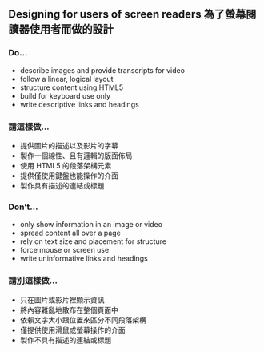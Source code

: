 ## Designing for users of screen readers 為了螢幕閱讀器使用者而做的設計

### Do...

* describe images and provide transcripts for video
* follow a linear, logical layout
* structure content using HTML5
* build for keyboard use only
* write descriptive links and headings

### 請這樣做...

* 提供圖片的描述以及影片的字幕
* 製作一個線性、且有邏輯的版面佈局
* 使用 HTML5 的段落架構元素
* 提供僅使用鍵盤也能操作的介面
* 製作具有描述的連結或標題

### Don’t...

* only show information in an image or video
* spread content all over a page
* rely on text size and placement for structure
* force mouse or screen use
* write uninformative links and headings

### 請別這樣做...

* 只在圖片或影片裡顯示資訊
* 將內容雜亂地散布在整個頁面中
* 依賴文字大小跟位置來區分不同段落架構
* 僅提供使用滑鼠或螢幕操作的介面
* 製作不具有描述的連結或標題
